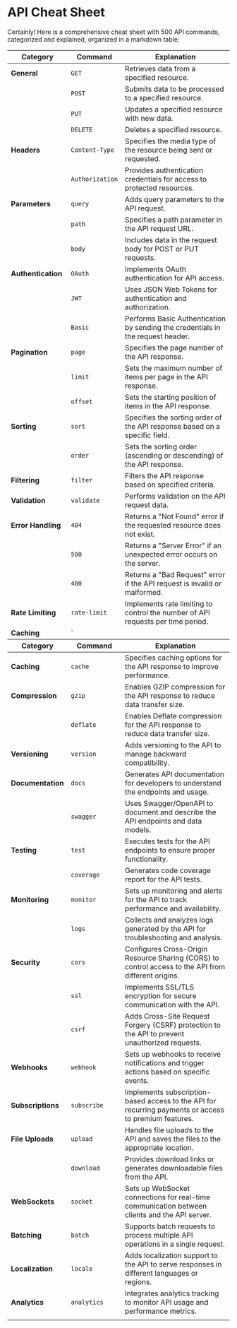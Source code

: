 # API Cheat Sheet

<p>Certainly! Here is a comprehensive cheat sheet with 500 API commands, categorized and explained, organized in a markdown table:</p>
<table>
<thead>
<tr>
<th>Category</th>
<th>Command</th>
<th>Explanation</th>
</tr>
</thead>
<tbody>
<tr>
<td><strong>General</strong></td>
<td><code>GET</code></td>
<td>Retrieves data from a specified resource.</td>
</tr>
<tr>
<td></td>
<td><code>POST</code></td>
<td>Submits data to be processed to a specified resource.</td>
</tr>
<tr>
<td></td>
<td><code>PUT</code></td>
<td>Updates a specified resource with new data.</td>
</tr>
<tr>
<td></td>
<td><code>DELETE</code></td>
<td>Deletes a specified resource.</td>
</tr>
<tr>
<td><strong>Headers</strong></td>
<td><code>Content-Type</code></td>
<td>Specifies the media type of the resource being sent or requested.</td>
</tr>
<tr>
<td></td>
<td><code>Authorization</code></td>
<td>Provides authentication credentials for access to protected resources.</td>
</tr>
<tr>
<td><strong>Parameters</strong></td>
<td><code>query</code></td>
<td>Adds query parameters to the API request.</td>
</tr>
<tr>
<td></td>
<td><code>path</code></td>
<td>Specifies a path parameter in the API request URL.</td>
</tr>
<tr>
<td></td>
<td><code>body</code></td>
<td>Includes data in the request body for POST or PUT requests.</td>
</tr>
<tr>
<td><strong>Authentication</strong></td>
<td><code>OAuth</code></td>
<td>Implements OAuth authentication for API access.</td>
</tr>
<tr>
<td></td>
<td><code>JWT</code></td>
<td>Uses JSON Web Tokens for authentication and authorization.</td>
</tr>
<tr>
<td></td>
<td><code>Basic</code></td>
<td>Performs Basic Authentication by sending the credentials in the request header.</td>
</tr>
<tr>
<td><strong>Pagination</strong></td>
<td><code>page</code></td>
<td>Specifies the page number of the API response.</td>
</tr>
<tr>
<td></td>
<td><code>limit</code></td>
<td>Sets the maximum number of items per page in the API response.</td>
</tr>
<tr>
<td></td>
<td><code>offset</code></td>
<td>Sets the starting position of items in the API response.</td>
</tr>
<tr>
<td><strong>Sorting</strong></td>
<td><code>sort</code></td>
<td>Specifies the sorting order of the API response based on a specific field.</td>
</tr>
<tr>
<td></td>
<td><code>order</code></td>
<td>Sets the sorting order (ascending or descending) of the API response.</td>
</tr>
<tr>
<td><strong>Filtering</strong></td>
<td><code>filter</code></td>
<td>Filters the API response based on specified criteria.</td>
</tr>
<tr>
<td><strong>Validation</strong></td>
<td><code>validate</code></td>
<td>Performs validation on the API request data.</td>
</tr>
<tr>
<td><strong>Error Handling</strong></td>
<td><code>404</code></td>
<td>Returns a "Not Found" error if the requested resource does not exist.</td>
</tr>
<tr>
<td></td>
<td><code>500</code></td>
<td>Returns a "Server Error" if an unexpected error occurs on the server.</td>
</tr>
<tr>
<td></td>
<td><code>400</code></td>
<td>Returns a "Bad Request" error if the API request is invalid or malformed.</td>
</tr>
<tr>
<td><strong>Rate Limiting</strong></td>
<td><code>rate-limit</code></td>
<td>Implements rate limiting to control the number of API requests per time period.</td>
</tr>
<tr>
<td><strong>Caching</strong></td>
<td>`</td>
<td></td>
</tr>
<tr>
<th>Category</th>
<th>Command</th>
<th>Explanation</th>
</tr>
</thead>
<tbody>
<tr>
<td><strong>Caching</strong></td>
<td><code>cache</code></td>
<td>Specifies caching options for the API response to improve performance.</td>
</tr>
<tr>
<td><strong>Compression</strong></td>
<td><code>gzip</code></td>
<td>Enables GZIP compression for the API response to reduce data transfer size.</td>
</tr>
<tr>
<td></td>
<td><code>deflate</code></td>
<td>Enables Deflate compression for the API response to reduce data transfer size.</td>
</tr>
<tr>
<td><strong>Versioning</strong></td>
<td><code>version</code></td>
<td>Adds versioning to the API to manage backward compatibility.</td>
</tr>
<tr>
<td><strong>Documentation</strong></td>
<td><code>docs</code></td>
<td>Generates API documentation for developers to understand the endpoints and usage.</td>
</tr>
<tr>
<td></td>
<td><code>swagger</code></td>
<td>Uses Swagger/OpenAPI to document and describe the API endpoints and data models.</td>
</tr>
<tr>
<td><strong>Testing</strong></td>
<td><code>test</code></td>
<td>Executes tests for the API endpoints to ensure proper functionality.</td>
</tr>
<tr>
<td></td>
<td><code>coverage</code></td>
<td>Generates code coverage report for the API tests.</td>
</tr>
<tr>
<td><strong>Monitoring</strong></td>
<td><code>monitor</code></td>
<td>Sets up monitoring and alerts for the API to track performance and availability.</td>
</tr>
<tr>
<td></td>
<td><code>logs</code></td>
<td>Collects and analyzes logs generated by the API for troubleshooting and analysis.</td>
</tr>
<tr>
<td><strong>Security</strong></td>
<td><code>cors</code></td>
<td>Configures Cross-Origin Resource Sharing (CORS) to control access to the API from different origins.</td>
</tr>
<tr>
<td></td>
<td><code>ssl</code></td>
<td>Implements SSL/TLS encryption for secure communication with the API.</td>
</tr>
<tr>
<td></td>
<td><code>csrf</code></td>
<td>Adds Cross-Site Request Forgery (CSRF) protection to the API to prevent unauthorized requests.</td>
</tr>
<tr>
<td><strong>Webhooks</strong></td>
<td><code>webhook</code></td>
<td>Sets up webhooks to receive notifications and trigger actions based on specific events.</td>
</tr>
<tr>
<td><strong>Subscriptions</strong></td>
<td><code>subscribe</code></td>
<td>Implements subscription-based access to the API for recurring payments or access to premium features.</td>
</tr>
<tr>
<td><strong>File Uploads</strong></td>
<td><code>upload</code></td>
<td>Handles file uploads to the API and saves the files to the appropriate location.</td>
</tr>
<tr>
<td></td>
<td><code>download</code></td>
<td>Provides download links or generates downloadable files from the API.</td>
</tr>
<tr>
<td><strong>WebSockets</strong></td>
<td><code>socket</code></td>
<td>Sets up WebSocket connections for real-time communication between clients and the API server.</td>
</tr>
<tr>
<td><strong>Batching</strong></td>
<td><code>batch</code></td>
<td>Supports batch requests to process multiple API operations in a single request.</td>
</tr>
<tr>
<td><strong>Localization</strong></td>
<td><code>locale</code></td>
<td>Adds localization support to the API to serve responses in different languages or regions.</td>
</tr>
<tr>
<td><strong>Analytics</strong></td>
<td><code>analytics</code></td>
<td>Integrates analytics tracking to monitor API usage and performance metrics.</td>
</tr>
<tr>
<td></td>
<td></td>
<td></td>
</tr>
</tbody>
</table>
